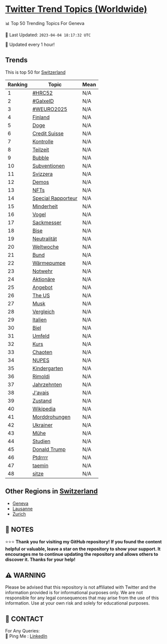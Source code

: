 [Twitter Trend Topics (Worldwide)](https://github.com/ErcinDedeoglu/Twitter-Trend-Topics)
==========


📊 Top 50 Trending Topics For Geneva

📆 Last Updated: `2023-04-04 18:17:32 UTC`

🔧 Updated every 1 hour!


## Trends

This is top 50 for [Switzerland](</Switzerland>)

| Ranking | Topic | Mean |
| ------- | ------------ | ------------ |
| 1 | [#HRC52](http://twitter.com/search?q=%23HRC52) | N/A |
| 2 | [#GalxeID](http://twitter.com/search?q=%23GalxeID) | N/A |
| 3 | [#WEURO2025](http://twitter.com/search?q=%23WEURO2025) | N/A |
| 4 | [Finland](http://twitter.com/search?q=Finland) | N/A |
| 5 | [Doge](http://twitter.com/search?q=Doge) | N/A |
| 6 | [Credit Suisse](http://twitter.com/search?q=Credit+Suisse) | N/A |
| 7 | [Kontrolle](http://twitter.com/search?q=Kontrolle) | N/A |
| 8 | [Teilzeit](http://twitter.com/search?q=Teilzeit) | N/A |
| 9 | [Bubble](http://twitter.com/search?q=Bubble) | N/A |
| 10 | [Subventionen](http://twitter.com/search?q=Subventionen) | N/A |
| 11 | [Svizzera](http://twitter.com/search?q=Svizzera) | N/A |
| 12 | [Demos](http://twitter.com/search?q=Demos) | N/A |
| 13 | [NFTs](http://twitter.com/search?q=NFTs) | N/A |
| 14 | [Special Rapporteur](http://twitter.com/search?q=Special+Rapporteur) | N/A |
| 15 | [Minderheit](http://twitter.com/search?q=Minderheit) | N/A |
| 16 | [Vogel](http://twitter.com/search?q=Vogel) | N/A |
| 17 | [Sackmesser](http://twitter.com/search?q=Sackmesser) | N/A |
| 18 | [Bise](http://twitter.com/search?q=Bise) | N/A |
| 19 | [Neutralität](http://twitter.com/search?q=Neutralit%c3%a4t) | N/A |
| 20 | [Weltwoche](http://twitter.com/search?q=Weltwoche) | N/A |
| 21 | [Bund](http://twitter.com/search?q=Bund) | N/A |
| 22 | [Wärmepumpe](http://twitter.com/search?q=W%c3%a4rmepumpe) | N/A |
| 23 | [Notwehr](http://twitter.com/search?q=Notwehr) | N/A |
| 24 | [Aktionäre](http://twitter.com/search?q=Aktion%c3%a4re) | N/A |
| 25 | [Angebot](http://twitter.com/search?q=Angebot) | N/A |
| 26 | [The US](http://twitter.com/search?q=The+US) | N/A |
| 27 | [Musk](http://twitter.com/search?q=Musk) | N/A |
| 28 | [Vergleich](http://twitter.com/search?q=Vergleich) | N/A |
| 29 | [Italien](http://twitter.com/search?q=Italien) | N/A |
| 30 | [Biel](http://twitter.com/search?q=Biel) | N/A |
| 31 | [Umfeld](http://twitter.com/search?q=Umfeld) | N/A |
| 32 | [Kurs](http://twitter.com/search?q=Kurs) | N/A |
| 33 | [Chaoten](http://twitter.com/search?q=Chaoten) | N/A |
| 34 | [NUPES](http://twitter.com/search?q=NUPES) | N/A |
| 35 | [Kindergarten](http://twitter.com/search?q=Kindergarten) | N/A |
| 36 | [Rimoldi](http://twitter.com/search?q=Rimoldi) | N/A |
| 37 | [Jahrzehnten](http://twitter.com/search?q=Jahrzehnten) | N/A |
| 38 | [J'avais](http://twitter.com/search?q=J%27avais) | N/A |
| 39 | [Zustand](http://twitter.com/search?q=Zustand) | N/A |
| 40 | [Wikipedia](http://twitter.com/search?q=Wikipedia) | N/A |
| 41 | [Morddrohungen](http://twitter.com/search?q=Morddrohungen) | N/A |
| 42 | [Ukrainer](http://twitter.com/search?q=Ukrainer) | N/A |
| 43 | [Mühe](http://twitter.com/search?q=M%c3%bche) | N/A |
| 44 | [Studien](http://twitter.com/search?q=Studien) | N/A |
| 45 | [Donald Trump](http://twitter.com/search?q=Donald+Trump) | N/A |
| 46 | [Ptdrrrr](http://twitter.com/search?q=Ptdrrrr) | N/A |
| 47 | [taemin](http://twitter.com/search?q=taemin) | N/A |
| 48 | [sitze](http://twitter.com/search?q=sitze) | N/A |



## Other Regions in [Switzerland](</Switzerland>)

* [Geneva](</Switzerland/Geneva.md>)
* [Lausanne](</Switzerland/Lausanne.md>)
* [Zurich](</Switzerland/Zurich.md>)



## 📝 NOTES

⭐⭐⭐ **Thank you for visiting my GitHub repository! If you found the content helpful or valuable, leave a star on the repository to show your support. It encourages me to continue updating the repository and allows others to discover it. Thanks for your help!**


## ⚠️ WARNING

Please be advised that this repository is not affiliated with Twitter and the information provided is for informational purposes only. We are not responsible for any legal consequences that may arise from the use of this information. Use at your own risk and solely for educational purposes.


## 📨 CONTACT

 For Any Queries:  
            🏓 Ping Me : [LinkedIn](https://www.linkedin.com/in/ercindedeoglu/)
